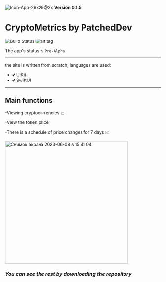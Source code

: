 ![Icon-App-29x29@2x](https://github.com/PatchedDeveloper/CryptoMetrics/assets/103842703/4135be26-ecef-456d-995e-3fac8ca857b7) **Version 0.1.5**
  # CryptoMetrics by PatchedDev
![Build Status](https://github.com/PatchedDeveloper/CryptoMetrics/assets/103842703/5e7b93c1-ef85-42c0-95ea-3b86855a2460)
![alt tag](https://github.com/PatchedDeveloper/CryptoMetrics/assets/103842703/8d7e95a4-ef4a-40a2-b67e-74142e892c4e)



The app's status is `Pre-Alpha`
___
the site is written from scratch, languages are used:
- :two_hearts: UIKit
- :two_hearts: SwiftUI
___

## Main functions
-Viewing cryptocurrencies 💷

-View the token price

-There is a schedule of price changes for 7 days 📈

<img width="397" alt="Снимок экрана 2023-06-08 в 15 41 04" src="https://github.com/PatchedDeveloper/CryptoMetrics/assets/103842703/c0761966-95ab-4e66-b865-12375def0765">


### ***You can see the rest by downloading the repository***
